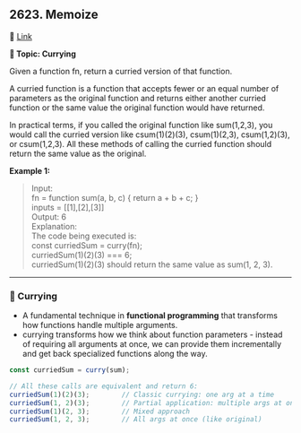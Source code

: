 ## 2623. Memoize

🔗 [Link](https://leetcode.com/problems/curry/description/)

**📝 Topic: Currying**

Given a function fn, return a curried version of that function.

A curried function is a function that accepts fewer or an equal number of parameters as the original function and returns either another curried function or the same value the original function would have returned.

In practical terms, if you called the original function like sum(1,2,3), you would call the curried version like csum(1)(2)(3), csum(1)(2,3), csum(1,2)(3), or csum(1,2,3). All these methods of calling the curried function should return the same value as the original.

**Example 1:**

> Input:  
fn = function sum(a, b, c) { return a + b + c; }  
inputs = [[1],[2],[3]]  
Output: 6  
Explanation:  
The code being executed is:  
const curriedSum = curry(fn);  
curriedSum(1)(2)(3) === 6;  
curriedSum(1)(2)(3) should return the same value as sum(1, 2, 3).  


---

### 💫 Currying

- A fundamental technique in **functional programming** that transforms how functions handle multiple arguments.
- currying transforms how we think about function parameters - instead of requiring all arguments at once, we can provide them incrementally and get back specialized functions along the way.

```js
const curriedSum = curry(sum);

// All these calls are equivalent and return 6:
curriedSum(1)(2)(3);        // Classic currying: one arg at a time
curriedSum(1, 2)(3);        // Partial application: multiple args at once
curriedSum(1)(2, 3);        // Mixed approach
curriedSum(1, 2, 3);        // All args at once (like original)
```
